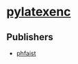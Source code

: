 # [pylatexenc](https://pypi.org/project/pylatexenc)



## Publishers
- [phfaist](https://pypi.org/user/phfaist)

